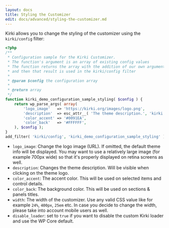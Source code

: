 ```yaml
---
layout: docs
title: Styling the Customizer
edit: docs/advanced/styling-the-customizer.md
---
```


Kirki allows you to change the styling of the customizer using the `kirki/config` filter:

```php
<?php
/**
 * Configuration sample for the Kirki Customizer.
 * The function's argument is an array of existing config values
 * The function returns the array with the addition of our own arguments
 * and then that result is used in the kirki/config filter
 *
 * @param $config the configuration array
 *
 * @return array
 */
function kirki_demo_configuration_sample_styling( $config ) {
	return wp_parse_args( array(
		'logo_image'   => 'https://kirki.org/images/logo.png',
		'description'  => esc_attr__( 'The theme description.', 'kirki' ),
		'color_accent' => '#0091EA',
		'color_back'   => '#FFFFFF',
	), $config );
}
add_filter( 'kirki/config', 'kirki_demo_configuration_sample_styling' );
```

* `logo_image`: Change the logo image (URL). If omitted, the default theme info will be displayed. You may want to use a relatively large image (for example 700px wide) so that it's properly displayed on retina screens as well.
* `description`: Changes the theme description. Will be visible when clicking on the theme logo.
* `color_accent`: The accent color. This will be used on selected items and control details.
* `color_back`: The background color. This will be used on sections & panels titles.
* `width`: The width of the customizer. Use any valid CSS value like for example `24%`, `400px`, `25em` etc. In case you decide to change the width, please take into account mobile users as well.
* `disable_loader`: set to `true` if you want to disable the custom Kirki loader and use the WP Core default. 
